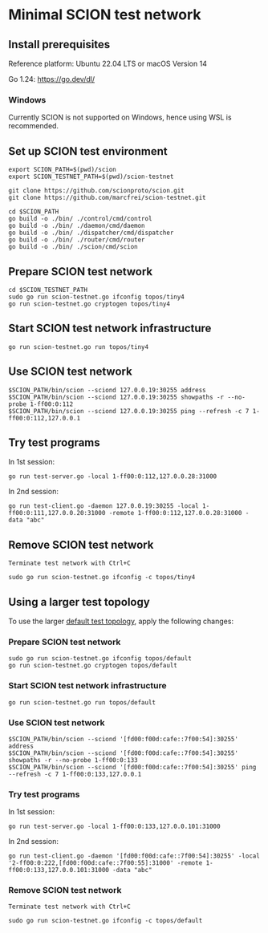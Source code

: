 # Minimal SCION test network


## Install prerequisites

Reference platform: Ubuntu 22.04 LTS or macOS Version 14

Go 1.24: https://go.dev/dl/

### Windows

Currently SCION is not supported on Windows, hence using WSL is recommended.

## Set up SCION test environment

```
export SCION_PATH=$(pwd)/scion
export SCION_TESTNET_PATH=$(pwd)/scion-testnet

git clone https://github.com/scionproto/scion.git
git clone https://github.com/marcfrei/scion-testnet.git

cd $SCION_PATH
go build -o ./bin/ ./control/cmd/control
go build -o ./bin/ ./daemon/cmd/daemon
go build -o ./bin/ ./dispatcher/cmd/dispatcher
go build -o ./bin/ ./router/cmd/router
go build -o ./bin/ ./scion/cmd/scion
```


## Prepare SCION test network

```
cd $SCION_TESTNET_PATH
sudo go run scion-testnet.go ifconfig topos/tiny4
go run scion-testnet.go cryptogen topos/tiny4
```


## Start SCION test network infrastructure

```
go run scion-testnet.go run topos/tiny4
```


## Use SCION test network

```
$SCION_PATH/bin/scion --sciond 127.0.0.19:30255 address
$SCION_PATH/bin/scion --sciond 127.0.0.19:30255 showpaths -r --no-probe 1-ff00:0:112
$SCION_PATH/bin/scion --sciond 127.0.0.19:30255 ping --refresh -c 7 1-ff00:0:112,127.0.0.1
```


## Try test programs

In 1st session:

```
go run test-server.go -local 1-ff00:0:112,127.0.0.28:31000
```

In 2nd session:

```
go run test-client.go -daemon 127.0.0.19:30255 -local 1-ff00:0:111,127.0.0.20:31000 -remote 1-ff00:0:112,127.0.0.28:31000 -data "abc"
```


## Remove SCION test network

```
Terminate test network with Ctrl+C

sudo go run scion-testnet.go ifconfig -c topos/tiny4
```


## Using a larger test topology

To use the larger [default test topology](https://github.com/scionproto/scion/blob/master/doc/fig/default_topo.png), apply the following changes:


### Prepare SCION test network

```
sudo go run scion-testnet.go ifconfig topos/default
go run scion-testnet.go cryptogen topos/default
```


### Start SCION test network infrastructure

```
go run scion-testnet.go run topos/default
```


### Use SCION test network

```
$SCION_PATH/bin/scion --sciond '[fd00:f00d:cafe::7f00:54]:30255' address
$SCION_PATH/bin/scion --sciond '[fd00:f00d:cafe::7f00:54]:30255' showpaths -r --no-probe 1-ff00:0:133
$SCION_PATH/bin/scion --sciond '[fd00:f00d:cafe::7f00:54]:30255' ping --refresh -c 7 1-ff00:0:133,127.0.0.1
```


### Try test programs

In 1st session:

```
go run test-server.go -local 1-ff00:0:133,127.0.0.101:31000
```

In 2nd session:

```
go run test-client.go -daemon '[fd00:f00d:cafe::7f00:54]:30255' -local '2-ff00:0:222,[fd00:f00d:cafe::7f00:55]:31000' -remote 1-ff00:0:133,127.0.0.101:31000 -data "abc"
```


### Remove SCION test network

```
Terminate test network with Ctrl+C

sudo go run scion-testnet.go ifconfig -c topos/default
```
